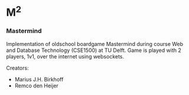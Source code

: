 # M<sup>2</sup>
### Mastermind

Implementation of oldschool boardgame Mastermind during course Web and Database Technology (CSE1500) at TU Delft.
Game is played with 2 players, 1v1, over the internet using websockets.

Creators:
* Marius J.H. Birkhoff
* Remco den Heijer
